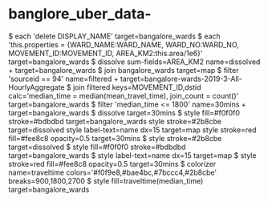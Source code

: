# banglore_uber_data-
$ each 'delete DISPLAY_NAME' target=bangalore_wards
$ each 'this.properties = {WARD_NAME:WARD_NAME, WARD_NO:WARD_NO, 
  MOVEMENT_ID:MOVEMENT_ID, AREA_KM2:this.area/1e6}' 
  target=bangalore_wards
$ dissolve sum-fields=AREA_KM2 name=dissolved +
 target=bangalore_wards
$ join bangalore_wards target=map
$ filter 'sourceid == 94' name=filtered + 
 target=bangalore-wards-2019-3-All-HourlyAggregate
$ join filtered keys=MOVEMENT_ID,dstid 
 calc='median_time = median(mean_travel_time), join_count = count()'
 target=bangalore_wards
$ filter 'median_time <= 1800' name=30mins + target=bangalore_wards
$ dissolve target=30mins
$ style fill=#f0f0f0 stroke=#bdbdbd target=bangalore_wards
style stroke=#2b8cbe target=dissolved
style label-text=name dx=15 target=map
style stroke=red fill=#fee8c8 opacity=0.5 target=30mins
$ style stroke=#2b8cbe target=dissolved
$ style fill=#f0f0f0 stroke=#bdbdbd target=bangalore_wards
$ style label-text=name dx=15 target=map
$ style stroke=red fill=#fee8c8 opacity=0.5 target=30mins
$ colorizer name=traveltime colors='#f0f9e8,#bae4bc,#7bccc4,#2b8cbe' breaks=900,1800,2700
$ style fill=traveltime(median_time) target=bangalore_wards

